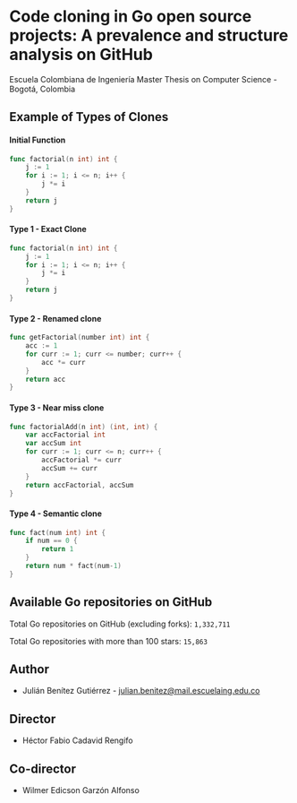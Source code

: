 # Code cloning in Go open source projects: A prevalence and structure analysis on GitHub

Escuela Colombiana de Ingeniería Master Thesis on Computer Science - Bogotá, Colombia

## Example of Types of Clones

#### Initial Function
```go
func factorial(n int) int {
	j := 1
	for i := 1; i <= n; i++ {
		j *= i
	}
	return j
}
```

#### Type 1 - Exact Clone
```go
func factorial(n int) int {
	j := 1
	for i := 1; i <= n; i++ {
		j *= i
	}
	return j
}
```

#### Type 2 - Renamed clone
```go
func getFactorial(number int) int {
	acc := 1
	for curr := 1; curr <= number; curr++ {
		acc *= curr
	}
	return acc
}
```

#### Type 3 - Near miss clone
```go
func factorialAdd(n int) (int, int) {
	var accFactorial int
	var accSum int
	for curr := 1; curr <= n; curr++ {
		accFactorial *= curr
		accSum += curr
	}
	return accFactorial, accSum
}
```

#### Type 4 - Semantic clone
```go
func fact(num int) int {
	if num == 0 {
		return 1
	}
	return num * fact(num-1)
}
```

## Available Go repositories on GitHub

Total Go repositories on GitHub (excluding forks): `1,332,711`

Total Go repositories with more than 100 stars: `15,863`

## Author

- Julián Benítez Gutiérrez - [julian.benitez@mail.escuelaing.edu.co](mailto:julian.benitez@mail.escuelaing.edu.co)

## Director

- Héctor Fabio Cadavid Rengifo

## Co-director

- Wilmer Edicson Garzón Alfonso
